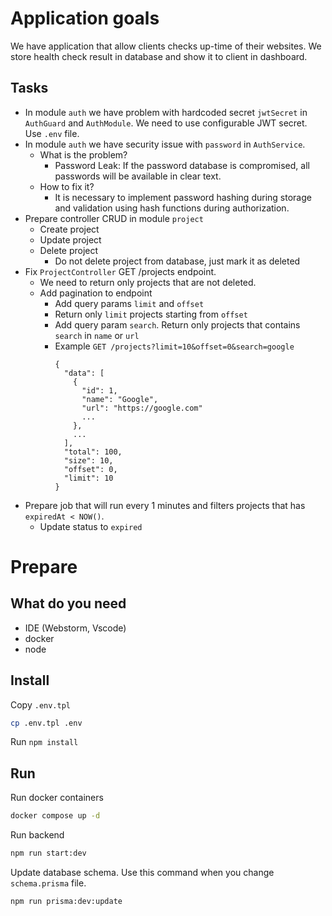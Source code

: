 # Application goals

We have application that allow clients checks up-time of their websites. 
We store health check result in database and show it to client in dashboard.

## Tasks 

- In module `auth` we have problem with hardcoded secret `jwtSecret` in `AuthGuard` and `AuthModule`. 
  We need to use configurable JWT secret. Use `.env` file.
- In module `auth` we have security issue with `password` in `AuthService`.
  - What is the problem?
    - Password Leak: If the password database is compromised, all passwords will be available in clear text.
  - How to fix it?
    - It is necessary to implement password hashing during storage and validation using hash functions during authorization.
- Prepare controller CRUD in module `project`
  - Create project
  - Update project
  - Delete project
    - Do not delete project from database, just mark it as deleted
- Fix `ProjectController` GET /projects endpoint. 
  - We need to return only projects that are not deleted.
  - Add pagination to endpoint
    - Add query params `limit` and `offset`
    - Return only `limit` projects starting from `offset`
    - Add query param `search`. Return only projects that contains `search` in `name` or `url`
    - Example 
      `GET /projects?limit=10&offset=0&search=google`
      ```
      {
        "data": [
          {
            "id": 1,
            "name": "Google",
            "url": "https://google.com"
            ...
          },
          ...
        ],
        "total": 100,
        "size": 10,
        "offset": 0,
        "limit": 10
      }
      ```
- Prepare job that will run every 1 minutes and filters projects that has `expiredAt < NOW()`. 
  - Update status to `expired`

# Prepare

## What do you need

- IDE (Webstorm, Vscode)
- docker
- node
 
## Install

Copy `.env.tpl`
  
```bash
cp .env.tpl .env
```

Run `npm install`

## Run

Run docker containers 

```bash
docker compose up -d
```

Run backend 

```bash
npm run start:dev
```

Update database schema. Use this command when you change `schema.prisma` file.

```bash
npm run prisma:dev:update
```